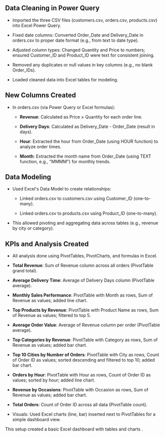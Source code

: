 ## Data Cleaning in Power Query

- Imported the three CSV files (customers.csv, orders.csv, products.csv) into Excel Power Query.

- Fixed date columns: Converted Order_Date and Delivery_Date in orders.csv to proper date format (e.g., from text to date type).

- Adjusted column types: Changed Quantity and Price to numbers; ensured Customer_ID and Product_ID were text for consistent joining.

- Removed any duplicates or null values in key columns (e.g., no blank Order_IDs).

- Loaded cleaned data into Excel tables for modeling.

## New Columns Created

- In orders.csv (via Power Query or Excel formulas):

  - **Revenue**: Calculated as Price × Quantity for each order line.

  - **Delivery Days**: Calculated as Delivery_Date - Order_Date (result in days).

  - **Hour**: Extracted the hour from Order_Date (using HOUR function) to analyze order times.

  - **Month**: Extracted the month name from Order_Date (using TEXT function, e.g., "MMMM") for monthly trends.

## Data Modeling

- Used Excel's Data Model to create relationships:

  - Linked orders.csv to customers.csv using Customer_ID (one-to-many).

  - Linked orders.csv to products.csv using Product_ID (one-to-many).

- This allowed pivoting and aggregating data across tables (e.g., revenue by city or category).

## KPIs and Analysis Created

- All analysis done using PivotTables, PivotCharts, and formulas in Excel.

- **Total Revenue**: Sum of Revenue column across all orders (PivotTable grand total).

- **Average Delivery Time**: Average of Delivery Days column (PivotTable average).

- **Monthly Sales Performance**: PivotTable with Month as rows, Sum of Revenue as values; added line chart.

- **Top Products by Revenue**: PivotTable with Product Name as rows, Sum of Revenue as values; filtered to top 5.

- **Average Order Value**: Average of Revenue column per order (PivotTable average).

- **Top Categories by Revenue**: PivotTable with Category as rows, Sum of Revenue as values; added bar chart.

- **Top 10 Cities by Number of Orders**: PivotTable with City as rows, Count of Order ID as values; sorted descending and filtered to top 10; added bar chart.

- **Orders by Hour**: PivotTable with Hour as rows, Count of Order ID as values; sorted by hour; added line chart.

- **Revenue by Occasions**: PivotTable with Occasion as rows, Sum of Revenue as values; added bar chart.

- **Total Orders**: Count of Order ID across all data (PivotTable count).

- Visuals: Used Excel charts (line, bar) inserted next to PivotTables for a simple dashboard view.

This setup created a basic Excel dashboard with tables and charts .